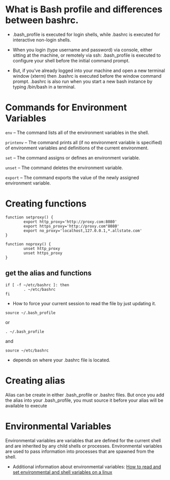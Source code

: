 
# What is Bash profile and differences between bashrc.
- .bash_profile is executed for login shells, while .bashrc is executed for interactive non-login shells.

- When you login (type username and password) via console, either sitting at the machine, or remotely via ssh: .bash_profile is executed to configure your shell before the initial command prompt.

- But, if you’ve already logged into your machine and open a new terminal window (xterm) then .bashrc is executed before the window command prompt. .bashrc is also run when you start a new bash instance by typing /bin/bash in a terminal.

# Commands for Environment Variables

`env`  – The command lists all of the environment variables in the shell.

`printenv` – The command prints all (if no environment variable is specified) of environment variables and definitions of the current environment.

`set` – The command assigns or defines an environment variable.

`unset` – The command deletes the environment variable.

`export` – The command exports the value of the newly assigned environment variable.

# Creating functions

```
function setproxy() {
        export http_proxy='http://proxy.com:8080'
        export https_proxy='http://proxy.com"8080'
        export no_proxy='localhost,127.0.0.1,*.allstate.com'
}
```
```
function noproxy() {
        unset http_proxy
        unset https_proxy
}
```

## get the alias and functions
```
if [ -f ~/etc/bashrc ]: then
        . ~/etc/bashrc
fi
```
- How to force your current session to read the file by just updating it.
```
source ~/.bash_profile  
```
or

```
. ~/.bash_profile
```
and

```
source ~/etc/bashrc

```

- depends on where your .bashrc file is located.

# Creating alias

 Alias can be create in either .bash_profile or .bashrc files. But once you add the alias into your .bash_profile, you must source it before your alias will be available to execute  

# Environmental Variables

Environmental variables are variables that are defined for the current shell and are inherited by any child shells or processes. Environmental variables are used to pass information into processes that are spawned from the shell.

- Additional information about environmental variables: [How to read and set environmental and shell variables on a linux](https://www.digitalocean.com/community/tutorials/how-to-read-and-set-environmental-and-shell-variables-on-a-linux-vps)

